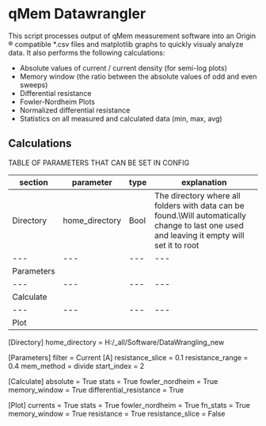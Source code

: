 # qMem Datawrangler
This script processes output of qMem measurement software into an Origin &reg; compatible *.csv files and matplotlib graphs to quickly visualy analyze data.
It also performs the following calculations:
- Absolute values of current / current density (for semi-log plots)
- Memory window (the ratio between the absolute values of odd and even sweeps)
- Differential resistance
- Fowler-Nordheim Plots
- Normalized differential resistance
- Statistics on all measured and calculated data (min, max, avg)    

## Calculations
TABLE OF PARAMETERS THAT CAN BE SET IN CONFIG

|  section  | parameter   | type  | explanation  |   
|---        |---          |---    |           ---|
| Directory |   home_directory |  Bool |  The directory where all folders with data can be found.\\Will automatically change to last one used and leaving it empty will set it to root    |
|---        |---          |---    |           ---|      
|  Parameters |             |        |           |   
|---        |---          |---    |           ---|      
|  Calculate |             |        |           |   
|---        |---          |---    |           ---|      
|  Plot |             |        |           |   
[Directory]
home_directory = H:/_all/Software/DataWrangling_new

[Parameters]
filter = Current [A]
resistance_slice = 0.1
resistance_range = 0.4
mem_method = divide
start_index = 2

[Calculate]
absolute = True
stats = True
fowler_nordheim = True
memory_window = True
differential_resistance = True

[Plot]
currents = True
stats = True
fowler_nordheim = True
fn_stats = True
memory_window = True
resistance = True
resistance_slice = False

